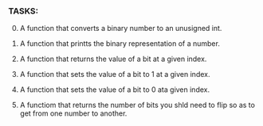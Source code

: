 ### TASKS:

0. A function that converts a binary number to an unusigned int.

1. A function that printts the binary representation of a number.

2. A function that returns the value of a bit at a given index.

3. A function that sets the value of a bit to 1 at a given index.

4. A function that sets the value of a bit to 0 ata given index.

5. A functiom that returns the number of bits you shld need to flip so as to get from one number to another.


